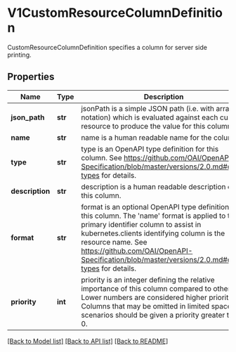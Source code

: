 # V1CustomResourceColumnDefinition

CustomResourceColumnDefinition specifies a column for server side printing.

## Properties
Name | Type | Description | Notes
------------ | ------------- | ------------- | -------------
**json_path** | **str** | jsonPath is a simple JSON path (i.e. with array notation) which is evaluated against each custom resource to produce the value for this column. | 
**name** | **str** | name is a human readable name for the column. | 
**type** | **str** | type is an OpenAPI type definition for this column. See https://github.com/OAI/OpenAPI-Specification/blob/master/versions/2.0.md#data-types for details. | 
**description** | **str** | description is a human readable description of this column. | [optional] 
**format** | **str** | format is an optional OpenAPI type definition for this column. The &#39;name&#39; format is applied to the primary identifier column to assist in kubernetes.clients identifying column is the resource name. See https://github.com/OAI/OpenAPI-Specification/blob/master/versions/2.0.md#data-types for details. | [optional] 
**priority** | **int** | priority is an integer defining the relative importance of this column compared to others. Lower numbers are considered higher priority. Columns that may be omitted in limited space scenarios should be given a priority greater than 0. | [optional] 

[[Back to Model list]](../README.md#documentation-for-models) [[Back to API list]](../README.md#documentation-for-api-endpoints) [[Back to README]](../README.md)


